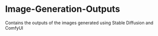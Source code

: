 # Image-Generation-Outputs
Contains the outputs of the images generated using Stable Diffusion and ComfyUI
